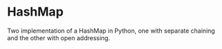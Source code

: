 # HashMap
Two implementation of a HashMap in Python, one with separate chaining and the other with open addressing. 
